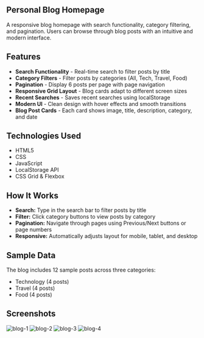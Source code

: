 ## Personal Blog Homepage

A responsive blog homepage with search functionality, category filtering, and pagination. Users can browse through blog posts with an intuitive and modern interface.

## Features

- **Search Functionality** - Real-time search to filter posts by title
- **Category Filters** - Filter posts by categories (All, Tech, Travel, Food)
- **Pagination** - Display 6 posts per page with page navigation
- **Responsive Grid Layout** - Blog cards adapt to different screen sizes
- **Recent Searches** - Saves recent searches using localStorage
- **Modern UI** - Clean design with hover effects and smooth transitions
- **Blog Post Cards** - Each card shows image, title, description, category, and date

## Technologies Used

- HTML5
- CSS
- JavaScript
- LocalStorage API
- CSS Grid & Flexbox

## How It Works

- **Search:** Type in the search bar to filter posts by title
- **Filter:** Click category buttons to view posts by category
- **Pagination:** Navigate through pages using Previous/Next buttons or page numbers
- **Responsive:** Automatically adjusts layout for mobile, tablet, and desktop

## Sample Data

The blog includes 12 sample posts across three categories:

- Technology (4 posts)
- Travel (4 posts)
- Food (4 posts)

## Screenshots
![blog-1](https://github.com/user-attachments/assets/dd8959df-bef3-48a4-aae4-3d8b4f545a7d)
![blog-2](https://github.com/user-attachments/assets/45e1da01-973a-4d61-a479-0b36fa0d23f0)
![blog-3](https://github.com/user-attachments/assets/9abd4a3a-92b0-46e0-a6ac-07710ea33c55)
![blog-4](https://github.com/user-attachments/assets/11926052-24e6-4053-a8cc-1e2bf9450a6b)
